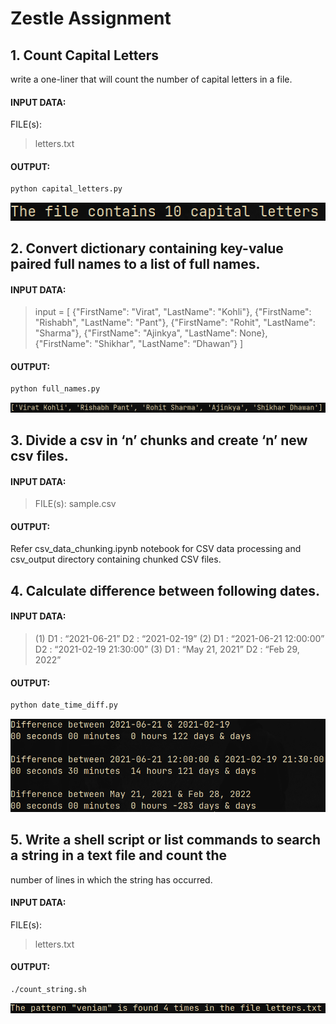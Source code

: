# Zestle Assignment

## 1. Count Capital Letters
write a one-liner that will count the number of capital letters in a file.
#### INPUT DATA:
FILE(s): 
> letters.txt

#### OUTPUT:
```python
python capital_letters.py
```
![capital_letters](images/capital_letters.png)

## 2. Convert dictionary containing key-value paired full names to a list of full names.
#### INPUT DATA:
> input = [
> {"FirstName": "Virat", "LastName": "Kohli"},
> {"FirstName": "Rishabh", "LastName": "Pant"},
> {"FirstName": "Rohit", "LastName": "Sharma"},
> {"FirstName": "Ajinkya", "LastName": None},
> {"FirstName": "Shikhar", "LastName": “Dhawan”}
> ]

#### OUTPUT:
```python
python full_names.py
```
![full_names](images/full_names.png)

## 3. Divide a csv in ‘n’ chunks and create ‘n’ new csv files.
#### INPUT DATA:
> FILE(s): sample.csv

#### OUTPUT:
Refer csv_data_chunking.ipynb notebook for CSV data processing and csv_output directory containing chunked CSV files.

## 4. Calculate difference between following dates.
#### INPUT DATA:
> (1) D1 : “2021-06-21”
>     D2 : “2021-02-19”
> (2) D1 : “2021-06-21 12:00:00”
>     D2 : “2021-02-19 21:30:00”
> (3) D1 : “May 21, 2021”
>     D2 : “Feb 29, 2022”

#### OUTPUT:
```python
python date_time_diff.py
```
![date_time_diff](images/date_time_diff.png)

## 5. Write a shell script or list commands to search a string in a text file and count the
number of lines in which the string has occurred.
#### INPUT DATA:
FILE(s): 
> letters.txt

#### OUTPUT:
```sh
./count_string.sh
```
![count_string](images/count_string.png)
